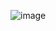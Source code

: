 ![image](https://user-images.githubusercontent.com/96647171/155732496-41309965-ec18-4594-b2a6-c256138a4a30.png)
